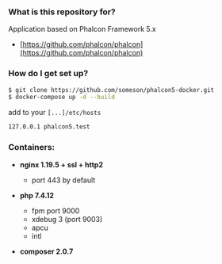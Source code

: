 ### What is this repository for? ###

Application based on Phalcon Framework 5.x

* [https://github.com/phalcon/phalcon](https://github.com/phalcon/phalcon)

### How do I get set up? ###

```sh
$ git clone https://github.com/someson/phalcon5-docker.git
$ docker-compose up -d --build
```

add to your ```[...]/etc/hosts```

```sh
127.0.0.1 phalcon5.test
```

### Containers:

- **nginx 1.19.5 + ssl + http2**
    - port 443 by default

- **php 7.4.12**
    - fpm port 9000
    - xdebug 3 (port 9003)
    - apcu
    - intl

- **composer 2.0.7**
